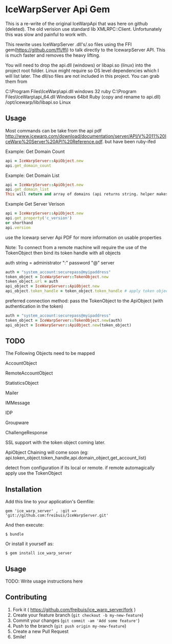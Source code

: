 # IceWarpServer Api Gem

This is a re-write of the original IceWarpApi that was here on github (deleted). The old verision use standard lib XMLRPC::Client. Unfortunately this was slow and painful to work with.

This rewrite uses IceWarpServer .dll's/.so files using the FFI gem(https://github.com/ffi/ffi) to talk directly to the  IcewarpServer API. This is much faster and removes the heavy lifting.

You will need to drop the api.dll (windows) or libapi.so (linux) into the project root folder. Linux might require so OS level dependencies which I will list later. 
The dll/so files are not included in this project. You can grab them from

  C:\Program Files\IceWarp\api.dll    windows 32 ruby
  C:\Program Files\IceWarp\api_64.dll Windows 64bit Ruby  (copy and rename to api.dll)
  /opt/icewarp/lib/libapi.so          Linux

## Usage

Most commands can be take from the api pdf http://www.icewarp.com/download/documentation/server/API/V%2011%20IceWarp%20Server%20API%20Reference.pdf. but have been ruby-ifed 

Example: Get Domain Count
```ruby
api = IceWarpServer::ApiObject.new
api.get_domain_count
```

Example: Get Domain List
```ruby
api = IceWarpServer::ApiObject.new
api.get_domain_list
This will return and array of domains (api returns string. helper makes it enum array)
```

Example Get Server Verison
```ruby
api = IceWarpServer::ApiObject.new
api.get_property('c_version')
or shorthand
api.version
```


use the Icewarp server Api PDF for more information on usable properties



Note: To connect from a remote machine will require the use of the TokenObject then bind its token handle with all objects



auth string = administrator ":" password "@" server
```ruby
auth = "system_account:securepass@myipaddress"
token_object = IceWarpServer::TokenObject.new
token_object.url = auth
api_object = IceWarpServer::ApiObject.new
api_object.token_handle = token_object.token_handle # apply token object handle to api token
```

preferred connection method: pass the TokenObject to the ApiObject (with authentication in the token) 
```ruby
auth = "system_account:securepass@myipaddress"
token_object = IceWarpServer::TokenObject.new(auth)
api_object = IceWarpServer::ApiObject.new(token_object)
```


## TODO

The Following Objects need to be mapped
 
AccountObject
  
RemoteAccountObject

StatisticsObject
 
Mailer

IMMessage
 
IDP

Groupware
 
ChallengeResponse
 

SSL support with the token object coming later.

ApiObject Chaining will come soon (eg: api.token_object.token_handle,api.domain_object,get_account_list)

detect from configuration if its local or remote. if remote automagically apply use the TokenObject

## Installation

Add this line to your application's Gemfile:

    gem 'ice_warp_server' , :git => 'git://github.com:freibuis/IceWarpServer.git'

And then execute:

    $ bundle

Or install it yourself as:

    $ gem install ice_warp_server

## Usage

TODO: Write usage instructions here

## Contributing

1. Fork it ( https://github.com/freibuis/ice_warp_server/fork )
2. Create your feature branch (`git checkout -b my-new-feature`)
3. Commit your changes (`git commit -am 'Add some feature'`)
4. Push to the branch (`git push origin my-new-feature`)
5. Create a new Pull Request
6. Smile!
